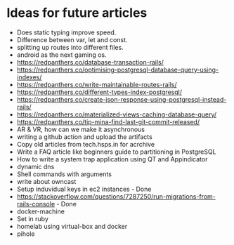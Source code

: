 # Ideas for future articles

* Does static typing improve speed.
* Difference between var, let and const.
* splitting up routes into different files.
* android as the next gaming os.
* https://redpanthers.co/database-transaction-rails/
* https://redpanthers.co/optimising-postgresql-database-query-using-indexes/
* https://redpanthers.co/write-maintainable-routes-rails/
* https://redpanthers.co/different-types-index-postgresql/
* https://redpanthers.co/create-json-response-using-postgresql-instead-rails/
* https://redpanthers.co/materialized-views-caching-database-query/
* https://redpanthers.co/tip-mina-find-last-git-commit-released/
* AR & VR, how can we make it asynchronous
* writing a github action and upload the artifacts
* Copy old articles from tech.hsps.in for acrchive
* Write a FAQ article like beginners guide to partitioning in PostgreSQL
* How to write a system trap application using QT and Appindicator
*  dynamic dns
* Shell commands with arguments
* write about owncast
* Setup induvidual keys in ec2 instances - Done
* https://stackoverflow.com/questions/7287250/run-migrations-from-rails-console - Done
* docker-machine
* Set in ruby
* homelab using virtual-box and docker
* pihole
